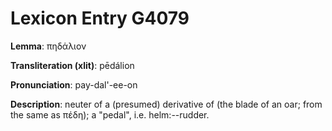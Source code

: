 # Lexicon Entry G4079

**Lemma**: πηδάλιον

**Transliteration (xlit)**: pēdálion

**Pronunciation**: pay-dal'-ee-on

**Description**:
neuter of a (presumed) derivative of  (the blade of an oar; from the same as πέδη); a "pedal", i.e. helm:--rudder.
